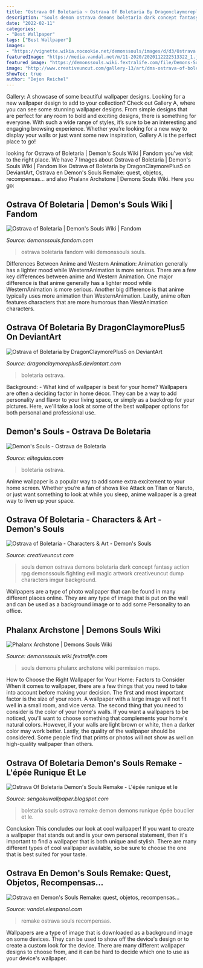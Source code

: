 ```yaml
---
title: "Ostrava Of Boletaria ~ Ostrava Of Boletaria By Dragonclaymoreplus5 On Deviantart"
description: "Souls demon ostrava demons boletaria dark concept fantasy action rpg demonssouls fighting evil magic artwork creativeuncut dump characters imgur background"
date: "2022-02-11"
categories:
- "Best Wallpaper"
tags: ["Best Wallpaper"]
images:
- "https://vignette.wikia.nocookie.net/demonssouls/images/d/d3/Ostrava.jpg/revision/latest/fixed-aspect-ratio-down/width/480/height/480?cb=20180117122156&amp;fill=transparent"
featuredImage: "https://media.vandal.net/m/11-2020/2020112222513322_1.jpg"
featured_image: "https://demonssouls.wiki.fextralife.com/file/Demons-Souls/1-2Map2.jpg"
image: "http://www.creativeuncut.com/gallery-13/art/dms-ostrava-of-boletaria.jpg"
ShowToc: true
author: "Dejon Reichel"
---
```



Gallery: A showcase of some beautiful wallpaper designs.
Looking for a new wallpaper design to add to your collection? Check out Gallery A, where you can see some stunning wallpaper designs. From simple designs that are perfect for any room to bold and exciting designs, there is something for everyone. With such a wide range of styles, it’s sure to be an interesting and engaging browsing experience. Whether you’re looking for a new way to display your walls or just want some new inspiration, Gallery A is the perfect place to go!
		
		
		
		
		
		
		
	

		
looking for Ostrava of Boletaria | Demon&#039;s Souls Wiki | Fandom you've visit to the right place. We have 7 Images about Ostrava of Boletaria | Demon&#039;s Souls Wiki | Fandom like Ostrava of Boletaria by DragonClaymorePlus5 on DeviantArt, Ostrava en Demon&#039;s Souls Remake: quest, objetos, recompensas... and also Phalanx Archstone | Demons Souls Wiki. Here you go:
		
    
## Ostrava Of Boletaria | Demon&#039;s Souls Wiki | Fandom

<img loading=lazy src="https://vignette.wikia.nocookie.net/demonssouls/images/d/d3/Ostrava.jpg/revision/latest/fixed-aspect-ratio-down/width/480/height/480?cb=20180117122156&amp;fill=transparent" onerror="this.onerror=null;this.src='https://tse4.mm.bing.net/th?id=OIP.dv7JcNr-zbbqHQyZPjAr0QHaHa&amp;pid=15.1';" alt="Ostrava of Boletaria | Demon&#039;s Souls Wiki | Fandom">

_Source: demonssouls.fandom.com_

>ostrava boletaria fandom wiki demonssouls souls. 

	

Differences Between Anime and Western Animation: Animation generally has a lighter mood while WesternAnimation is more serious.
There are a few key differences between anime and Western Animation. One major difference is that anime generally has a lighter mood while WesternAnimation is more serious. Another big difference is that anime typically uses more animation than WesternAnimation. Lastly, anime often features characters that are more humorous than WestAnimation characters.

    
## Ostrava Of Boletaria By DragonClaymorePlus5 On DeviantArt

<img loading=lazy src="http://pre14.deviantart.net/1f8d/th/pre/i/2011/235/f/0/ostrava_of_boletaria_by_dragonclaymoreplus5-d47mdqf.jpg" onerror="this.onerror=null;this.src='https://tse4.mm.bing.net/th?id=OIP.d-1smnepDmvs-jpura4EQAHaHz&amp;pid=15.1';" alt="Ostrava of Boletaria by DragonClaymorePlus5 on DeviantArt">

_Source: dragonclaymoreplus5.deviantart.com_

>boletaria ostrava. 

	

Background: - What kind of wallpaper is best for your home?
Wallpapers are often a deciding factor in home décor. They can be a way to add personality and flavor to your living space, or simply as a backdrop for your pictures. Here, we'll take a look at some of the best wallpaper options for both personal and professional use.

    
## Demon&#039;s Souls - Ostrava De Boletaria

<img loading=lazy src="https://www.eliteguias.com/img/juegos/demons-souls/ostrava-de-boletaria.jpg" onerror="this.onerror=null;this.src='https://tse3.mm.bing.net/th?id=OIP._F2DR4TupIN1r5wqjrgkhwAAAA&amp;pid=15.1';" alt="Demon&#039;s Souls - Ostrava de Boletaria">

_Source: eliteguias.com_

>boletaria ostrava. 

	

Anime wallpaper is a popular way to add some extra excitement to your home screen. Whether you’re a fan of shows like Attack on Titan or Naruto, or just want something to look at while you sleep, anime wallpaper is a great way to liven up your space.

    
## Ostrava Of Boletaria - Characters &amp; Art - Demon&#039;s Souls

<img loading=lazy src="http://www.creativeuncut.com/gallery-13/art/dms-ostrava-of-boletaria.jpg" onerror="this.onerror=null;this.src='https://tse2.mm.bing.net/th?id=OIP.DWwpa-tWNoh5zeYT9hbQKAHaJF&amp;pid=15.1';" alt="Ostrava of Boletaria - Characters &amp; Art - Demon&#039;s Souls">

_Source: creativeuncut.com_

>souls demon ostrava demons boletaria dark concept fantasy action rpg demonssouls fighting evil magic artwork creativeuncut dump characters imgur background. 

	



Wallpapers are a type of photo wallpaper that can be found in many different places online. They are any type of image that is put on the wall and can be used as a background image or to add some Personality to an office.

    
## Phalanx Archstone | Demons Souls Wiki

<img loading=lazy src="https://demonssouls.wiki.fextralife.com/file/Demons-Souls/1-2Map2.jpg" onerror="this.onerror=null;this.src='https://tse2.mm.bing.net/th?id=OIP.DJ_Qu-19ssuYa0wbatHnhAHaH8&amp;pid=15.1';" alt="Phalanx Archstone | Demons Souls Wiki">

_Source: demonssouls.wiki.fextralife.com_

>souls demons phalanx archstone wiki permission maps. 

	

How to Choose the Right Wallpaper for Your Home: Factors to Consider
When it comes to wallpaper, there are a few things that you need to take into account before making your decision. The first and most important factor is the size of your room. A wallpaper with a large image will not fit well in a small room, and vice versa. 
The second thing that you need to consider is the color of your home's walls. If you want a wallpapers to be noticed, you'll want to choose something that complements your home's natural colors. However, if your walls are light brown or white, then a darker color may work better. 
Lastly, the quality of the wallpaper should be considered. Some people find that prints or photos will not show as well on high-quality wallpaper than others.

    
## Ostrava Of Boletaria Demon&#039;s Souls Remake - L&#039;épée Runique Et Le

<img loading=lazy src="https://demonssouls.wiki.fextralife.com/file/Demons-Souls/two-half-moon-grass-west-section-gates-of-boletaria-demons-souls-remake-wiki-guide-min.jpg" onerror="this.onerror=null;this.src='https://tse2.mm.bing.net/th?id=OIP.QCtJ7Uq6OqfvjW76l5yXOgHaEL&amp;pid=15.1';" alt="Ostrava Of Boletaria Demon&#039;s Souls Remake - L&#039;épée runique et le">

_Source: sengokuwallpaper.blogspot.com_

>boletaria souls ostrava remake demon demons runique épée bouclier et le. 

	

Conclusion
This concludes our look at cool wallpaper! If you want to create a wallpaper that stands out and is your own personal statement, then it's important to find a wallpaper that is both unique and stylish. There are many different types of cool wallpaper available, so be sure to choose the one that is best suited for your taste.

    
## Ostrava En Demon&#039;s Souls Remake: Quest, Objetos, Recompensas...

<img loading=lazy src="https://media.vandal.net/m/11-2020/2020112222513322_1.jpg" onerror="this.onerror=null;this.src='https://tse1.mm.bing.net/th?id=OIP.ssAT3KRLj_d_VjYo7Np3QQHaEM&amp;pid=15.1';" alt="Ostrava en Demon&#039;s Souls Remake: quest, objetos, recompensas...">

_Source: vandal.elespanol.com_

>remake ostrava souls recompensas. 

	

Wallpapers are a type of image that is downloaded as a background image on some devices. They can be used to show off the device's design or to create a custom look for the device. There are many different wallpaper designs to choose from, and it can be hard to decide which one to use as your device's wallpaper.

